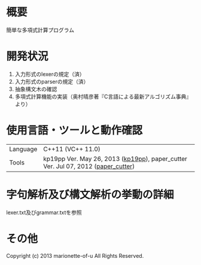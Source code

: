 ﻿# 概要
簡単な多項式計算プログラム

# 開発状況
1. 入力形式のlexerの規定（済）
2. 入力形式のparserの規定（済）
3. 抽象構文木の確認
4. 多項式計算機能の実装（奥村晴彦著『C言語による最新アルゴリズム事典』より）

# 使用言語・ツールと動作確認
<table>
<tr><td>Language</td><td>C++11 (VC++ 11.0)</td></tr>
<tr><td>Tools</td><td>kp19pp Ver. May 26, 2013 (<a href="https://github.com/marionette-of-u/kp19pp">kp19pp</a>), paper_cutter Ver. Jul 07, 2012 (<a href="https://github.com/marionette-of-u/paper_cutter">paper_cutter</a>)</td></tr>
</table>

# 字句解析及び構文解析の挙動の詳細
lexer.txt及びgrammar.txtを参照

# その他
Copyright (c) 2013 marionette-of-u All Rights Reserved.

